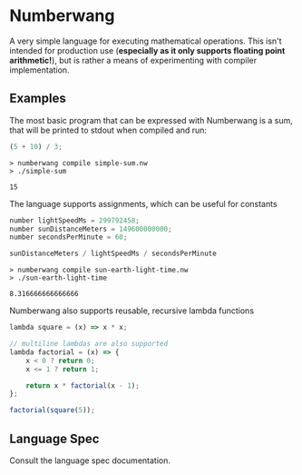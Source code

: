# Numberwang

A very simple language for executing mathematical operations. This isn't intended for production use (**especially as it only supports floating point arithmetic!**), but is rather a means of experimenting with compiler implementation.


## Examples

The most basic program that can be expressed with Numberwang is a sum, that will be printed to stdout when compiled and run:

```js
(5 + 10) / 3;
```

```
> numberwang compile simple-sum.nw
> ./simple-sum

15
```

The language supports assignments, which can be useful for constants

```js
number lightSpeedMs = 299792458;
number sunDistanceMeters = 149600000000;
number secondsPerMinute = 60;

sunDistanceMeters / lightSpeedMs / secondsPerMinute
```

```
> numberwang compile sun-earth-light-time.nw
> ./sun-earth-light-time

8.316666666666666
```

Numberwang also supports reusable, recursive lambda functions

```js
lambda square = (x) => x * x;

// multiline lambdas are also supported
lambda factorial = (x) => {
	x < 0 ? return 0;
	x <= 1 ? return 1;

	return x * factorial(x - 1);
};

factorial(square(5));
```

## Language Spec

Consult the language spec documentation.